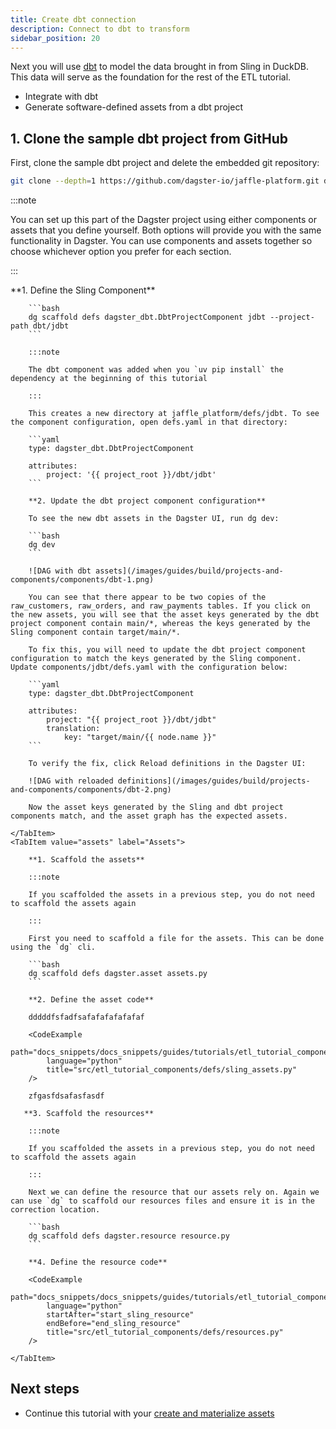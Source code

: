 ```yaml
---
title: Create dbt connection
description: Connect to dbt to transform
sidebar_position: 20
---
```


Next you will use [dbt](https://www.getdbt.com/) to model the data brought in from Sling in DuckDB. This data will serve as the foundation for the rest of the ETL tutorial.

- Integrate with dbt
- Generate software-defined assets from a dbt project

## 1. Clone the sample dbt project from GitHub

First, clone the sample dbt project and delete the embedded git repository:

```bash
git clone --depth=1 https://github.com/dagster-io/jaffle-platform.git dbt && rm -rf dbt/.git
```

:::note

You can set up this part of the Dagster project using either components or assets that you define yourself. Both options will provide you with the same functionality in Dagster. You can use components and assets together so choose whichever option you prefer for each section.

:::

<Tabs>
    <TabItem value="components" label="Components">
        **1. Define the Sling Component**

        ```bash
        dg scaffold defs dagster_dbt.DbtProjectComponent jdbt --project-path dbt/jdbt
        ```

        :::note

        The dbt component was added when you `uv pip install` the dependency at the beginning of this tutorial

        :::

        This creates a new directory at jaffle_platform/defs/jdbt. To see the component configuration, open defs.yaml in that directory:

        ```yaml
        type: dagster_dbt.DbtProjectComponent

        attributes:
            project: '{{ project_root }}/dbt/jdbt'
        ```

        **2. Update the dbt project component configuration**

        To see the new dbt assets in the Dagster UI, run dg dev:

        ```bash
        dg dev
        ```

        ![DAG with dbt assets](/images/guides/build/projects-and-components/components/dbt-1.png)

        You can see that there appear to be two copies of the raw_customers, raw_orders, and raw_payments tables. If you click on the new assets, you will see that the asset keys generated by the dbt project component contain main/*, whereas the keys generated by the Sling component contain target/main/*.

        To fix this, you will need to update the dbt project component configuration to match the keys generated by the Sling component. Update components/jdbt/defs.yaml with the configuration below:

        ```yaml
        type: dagster_dbt.DbtProjectComponent

        attributes:
            project: "{{ project_root }}/dbt/jdbt"
            translation:
                key: "target/main/{{ node.name }}"
        ```

        To verify the fix, click Reload definitions in the Dagster UI:

        ![DAG with reloaded definitions](/images/guides/build/projects-and-components/components/dbt-2.png)

        Now the asset keys generated by the Sling and dbt project components match, and the asset graph has the expected assets.

    </TabItem>
    <TabItem value="assets" label="Assets">

        **1. Scaffold the assets**

        :::note

        If you scaffolded the assets in a previous step, you do not need to scaffold the assets again

        :::

        First you need to scaffold a file for the assets. This can be done using the `dg` cli.

        ```bash
        dg scaffold defs dagster.asset assets.py
        ```

        **2. Define the asset code**

        dddddfsfadfsafafafafafafaf

        <CodeExample
            path="docs_snippets/docs_snippets/guides/tutorials/etl_tutorial_components/src/etl_tutorial_components/defs/sling_assets.py"
            language="python"
            title="src/etl_tutorial_components/defs/sling_assets.py"
        />

        zfgasfdsafasfasdf

       **3. Scaffold the resources**

        :::note

        If you scaffolded the assets in a previous step, you do not need to scaffold the assets again

        :::

        Next we can define the resource that our assets rely on. Again we can use `dg` to scaffold our resources files and ensure it is in the correction location.

        ```bash
        dg scaffold defs dagster.resource resource.py
        ```

        **4. Define the resource code**

        <CodeExample
            path="docs_snippets/docs_snippets/guides/tutorials/etl_tutorial_components/_int/resources.py"
            language="python"
            startAfter="start_sling_resource"
            endBefore="end_sling_resource"
            title="src/etl_tutorial_components/defs/resources.py"
        />

    </TabItem>
</Tabs>

## Next steps

- Continue this tutorial with your [create and materialize assets](/etl-pipeline-tutorial/create-and-materialize-assets)
